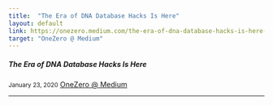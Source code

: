 ```yaml
---
title:  "The Era of DNA Database Hacks Is Here"
layout: default
link: https://onezero.medium.com/the-era-of-dna-database-hacks-is-here-85a860190622
target: "OneZero @ Medium"
---
```


<div class="col s12 m12">
    <div class="icon-block">
        <h5>The Era of DNA Database Hacks Is Here</h5>
        <small>January 23, 2020</small>
        <a href="https://onezero.medium.com/the-era-of-dna-database-hacks-is-here-85a860190622">OneZero @ Medium</a>
        <hr>
    </div>
</div>